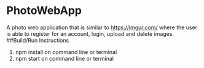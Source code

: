 # PhotoWebApp
A photo web application that is similar to https://imgur.com/ where the user is able to register for
an account, login, upload and delete images.
##Build/Run Instructions

1. npm install on command line or terminal
2. npm start on command line or terminal
